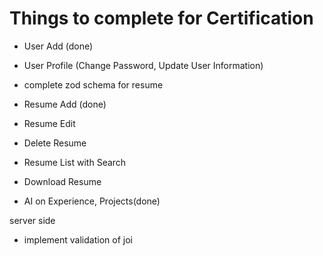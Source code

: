 # Things to complete for Certification

- User Add (done)
- User Profile (Change Password, Update User Information)
  
- complete zod schema for resume
- Resume Add (done)
- Resume Edit
- Delete Resume
- Resume List with Search
- Download Resume
- AI on Experience, Projects(done)

server side

- implement validation of joi
  